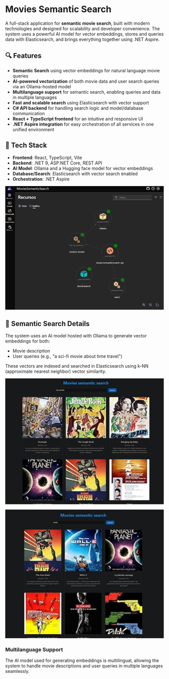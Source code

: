 ﻿# Movies Semantic Search

A full-stack application for **semantic movie search**, built with modern technologies and designed for scalability and developer convenience. The system uses a powerful AI model for vector embeddings, stores and queries data with Elasticsearch, and brings everything together using .NET Aspire.

## 🔍 Features

- **Semantic Search** using vector embeddings for natural language movie queries
- **AI-powered vectorization** of both movie data and user search queries via an Ollama-hosted model
- **Multilanguage support** for semantic search, enabling queries and data in multiple languages
- **Fast and scalable search** using Elasticsearch with vector support
- **C# API backend** for handling search logic and model/database communication
- **React + TypeScript frontend** for an intuitive and responsive UI
- **.NET Aspire integration** for easy orchestration of all services in one unified environment

## 🚀 Tech Stack

- **Frontend**: React, TypeScript, Vite
- **Backend**: .NET 9, ASP.NET Core, REST API
- **AI Model**: Ollama and a Hugging face model for vector embeddings
- **Database/Search**: Elasticsearch with vector search enabled
- **Orchestration**: .NET Aspire

![Screenshot of net aspire orchestrating all the components](/images/net-aspire.png)

## 🧠 Semantic Search Details

The system uses an AI model hosted with Ollama to generate vector embeddings for both:
- Movie description
- User queries (e.g., "a sci-fi movie about time travel")

These vectors are indexed and searched in Elasticsearch using k-NN (approximate nearest neighbor) vector similarity.

![Screenshot of a semantic search using the UI](/images/semantic-search1.png)

![Screenshot of a semantic search using the UI](/images/semantic-search2.png)


### Multilanguage Support

The AI model used for generating embeddings is multilingual, allowing the system to handle movie descriptions and user queries in multiple languages seamlessly.